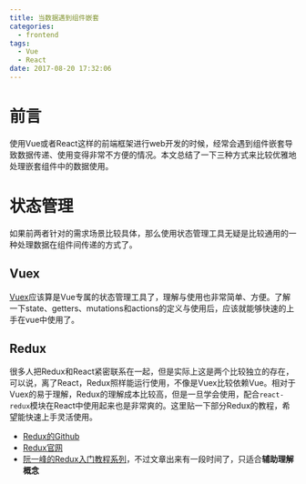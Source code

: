 ```yaml
---
title: 当数据遇到组件嵌套
categories:
  - frontend
tags:
  - Vue
  - React
date: 2017-08-20 17:32:06
---
```


# 前言

使用Vue或者React这样的前端框架进行web开发的时候，经常会遇到组件嵌套导致数据传递、使用变得非常不方便的情况。本文总结了一下三种方式来比较优雅地处理嵌套组件中的数据使用。

# 状态管理

如果前两者针对的需求场景比较具体，那么使用状态管理工具无疑是比较通用的一种处理数据在组件间传递的方式了。

## Vuex

[Vuex](https://github.com/vuejs/vuex)应该算是Vue专属的状态管理工具了，理解与使用也非常简单、方便。了解一下state、getters、mutations和actions的定义与使用后，应该就能够快速的上手在vue中使用了。

## Redux

很多人把Redux和React紧密联系在一起，但是实际上这是两个比较独立的存在，可以说，离了React，Redux照样能运行使用，不像是Vuex比较依赖Vue。相对于Vuex的易于理解，Redux的理解成本比较高，但是一旦学会使用，配合<code>react-redux</code>模块在React中使用起来也是非常爽的。这里贴一下部分Redux的教程，希望能快速上手灵活使用。

+ [Redux的Github](https://github.com/reactjs/redux)
+ [Redux官网](http://redux.js.org)
+ [阮一峰的Redux入门教程系列](http://www.ruanyifeng.com/blog/2016/09/redux_tutorial_part_one_basic_usages.html)，不过文章出来有一段时间了，只适合**辅助理解概念**

